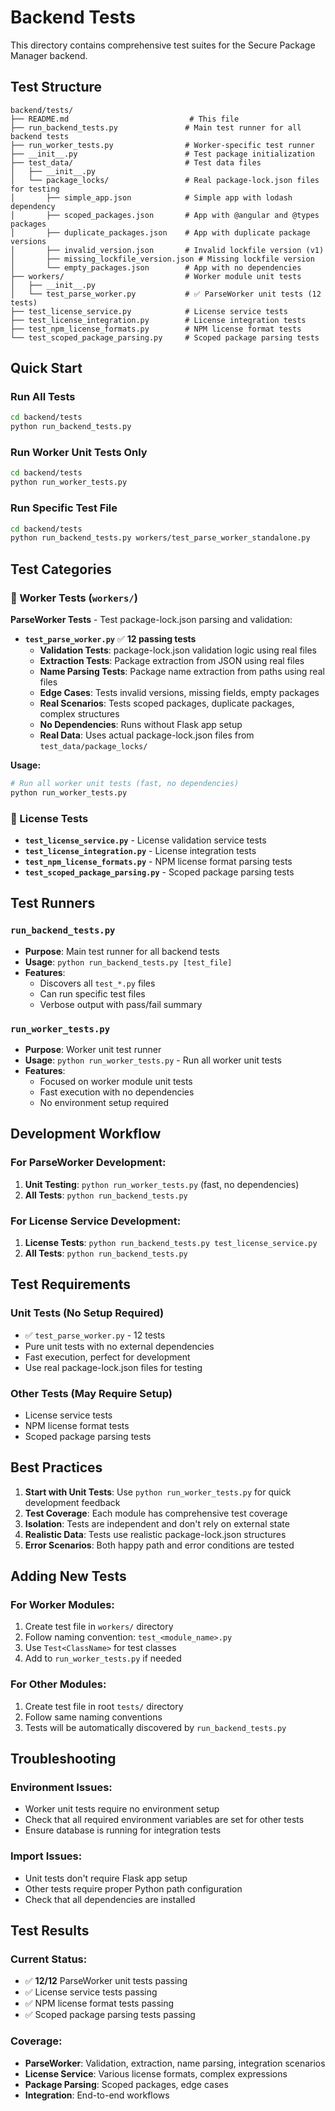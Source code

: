 # Backend Tests

This directory contains comprehensive test suites for the Secure Package Manager backend.

## Test Structure

```
backend/tests/
├── README.md                           # This file
├── run_backend_tests.py               # Main test runner for all backend tests
├── run_worker_tests.py                # Worker-specific test runner
├── __init__.py                        # Test package initialization
├── test_data/                         # Test data files
│   ├── __init__.py
│   └── package_locks/                 # Real package-lock.json files for testing
│       ├── simple_app.json            # Simple app with lodash dependency
│       ├── scoped_packages.json       # App with @angular and @types packages
│       ├── duplicate_packages.json    # App with duplicate package versions
│       ├── invalid_version.json       # Invalid lockfile version (v1)
│       ├── missing_lockfile_version.json # Missing lockfile version
│       └── empty_packages.json        # App with no dependencies
├── workers/                           # Worker module unit tests
│   ├── __init__.py
│   └── test_parse_worker.py           # ✅ ParseWorker unit tests (12 tests)
├── test_license_service.py            # License service tests
├── test_license_integration.py        # License integration tests
├── test_npm_license_formats.py        # NPM license format tests
└── test_scoped_package_parsing.py     # Scoped package parsing tests
```

## Quick Start

### Run All Tests
```bash
cd backend/tests
python run_backend_tests.py
```

### Run Worker Unit Tests Only
```bash
cd backend/tests
python run_worker_tests.py
```

### Run Specific Test File
```bash
cd backend/tests
python run_backend_tests.py workers/test_parse_worker_standalone.py
```

## Test Categories

### 🚀 Worker Tests (`workers/`)

**ParseWorker Tests** - Test package-lock.json parsing and validation:

- **`test_parse_worker.py`** ✅ **12 passing tests**
  - **Validation Tests**: package-lock.json validation logic using real files
  - **Extraction Tests**: Package extraction from JSON using real files
  - **Name Parsing Tests**: Package name extraction from paths using real files
  - **Edge Cases**: Tests invalid versions, missing fields, empty packages
  - **Real Scenarios**: Tests scoped packages, duplicate packages, complex structures
  - **No Dependencies**: Runs without Flask app setup
  - **Real Data**: Uses actual package-lock.json files from `test_data/package_locks/`

**Usage:**
```bash
# Run all worker unit tests (fast, no dependencies)
python run_worker_tests.py
```

### 📄 License Tests

- **`test_license_service.py`** - License validation service tests
- **`test_license_integration.py`** - License integration tests  
- **`test_npm_license_formats.py`** - NPM license format parsing tests
- **`test_scoped_package_parsing.py`** - Scoped package parsing tests

## Test Runners

### `run_backend_tests.py`
- **Purpose**: Main test runner for all backend tests
- **Usage**: `python run_backend_tests.py [test_file]`
- **Features**: 
  - Discovers all `test_*.py` files
  - Can run specific test files
  - Verbose output with pass/fail summary

### `run_worker_tests.py`
- **Purpose**: Worker unit test runner
- **Usage**: `python run_worker_tests.py` - Run all worker unit tests
- **Features**:
  - Focused on worker module unit tests
  - Fast execution with no dependencies
  - No environment setup required

## Development Workflow

### For ParseWorker Development:
1. **Unit Testing**: `python run_worker_tests.py` (fast, no dependencies)
2. **All Tests**: `python run_backend_tests.py`

### For License Service Development:
1. **License Tests**: `python run_backend_tests.py test_license_service.py`
2. **All Tests**: `python run_backend_tests.py`

## Test Requirements

### Unit Tests (No Setup Required)
- ✅ `test_parse_worker.py` - 12 tests
- Pure unit tests with no external dependencies
- Fast execution, perfect for development
- Use real package-lock.json files for testing

### Other Tests (May Require Setup)
- License service tests
- NPM license format tests
- Scoped package parsing tests

## Best Practices

1. **Start with Unit Tests**: Use `python run_worker_tests.py` for quick development feedback
2. **Test Coverage**: Each module has comprehensive test coverage
3. **Isolation**: Tests are independent and don't rely on external state
4. **Realistic Data**: Tests use realistic package-lock.json structures
5. **Error Scenarios**: Both happy path and error conditions are tested

## Adding New Tests

### For Worker Modules:
1. Create test file in `workers/` directory
2. Follow naming convention: `test_<module_name>.py`
3. Use `Test<ClassName>` for test classes
4. Add to `run_worker_tests.py` if needed

### For Other Modules:
1. Create test file in root `tests/` directory
2. Follow same naming conventions
3. Tests will be automatically discovered by `run_backend_tests.py`

## Troubleshooting

### Environment Issues:
- Worker unit tests require no environment setup
- Check that all required environment variables are set for other tests
- Ensure database is running for integration tests

### Import Issues:
- Unit tests don't require Flask app setup
- Other tests require proper Python path configuration
- Check that all dependencies are installed

## Test Results

### Current Status:
- ✅ **12/12** ParseWorker unit tests passing
- ✅ License service tests passing
- ✅ NPM license format tests passing
- ✅ Scoped package parsing tests passing

### Coverage:
- **ParseWorker**: Validation, extraction, name parsing, integration scenarios
- **License Service**: Various license formats, complex expressions
- **Package Parsing**: Scoped packages, edge cases
- **Integration**: End-to-end workflows